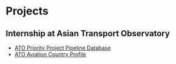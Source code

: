 # Projects

## Internship at Asian Transport Observatory

- [ATO Priority Project Pipeline Database](ato_pipeline.md)
- [ATO Aviation Country Profile](ato_aviation.md)